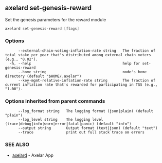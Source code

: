 ## axelard set-genesis-reward

Set the genesis parameters for the reward module

```
axelard set-genesis-reward [flags]
```

### Options

```
      --external-chain-voting-inflation-rate string   The fraction of total stake per year that's distributed among external chain voters (e.g., "0.02").
  -h, --help                                          help for set-genesis-reward
      --home string                                   node's home directory (default "$HOME/.axelar")
      --key-mgmt-relative-inflation-rate string       The fraction of current inflation rate that's rewarded for participating in TSS (e.g., "1.00").
```

### Options inherited from parent commands

```
      --log_format string   The logging format (json|plain) (default "plain")
      --log_level string    The logging level (trace|debug|info|warn|error|fatal|panic) (default "info")
      --output string       Output format (text|json) (default "text")
      --trace               print out full stack trace on errors
```

### SEE ALSO

- [axelard](/cli-docs/v0_31_2/axelard) - Axelar App
